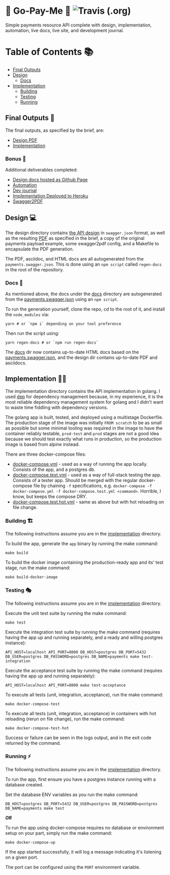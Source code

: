 # :money_with_wings: Go-Pay-Me :money_with_wings: ![Travis (.org)](https://img.shields.io/travis/Angry-Potato/go-pay-me.svg?style=flat-square)

Simple payments resource API complete with design, implementation, automation, live docs, live site, and development journal.

# Table of Contents :books:

- [Final Outputs](#final-outputs-potato)
- [Design](#design-computer)
  - [Docs](#docs-scroll)
- [Implementation](#implementation-weight_lifting_man)
  - [Building](#building-building_construction)
  - [Testing](#testing-performing_arts)
  - [Running](#running-zap)

## Final Outputs :potato:

The final outputs, as specified by the brief, are:

- [Design PDF](design/index.pdf)
- [Implementation](implementation)

### Bonus :gem:

Additional deliverables completed:

- [Design docs hosted as Github Page](https://angry-potato.github.io/go-pay-me/)
- [Automation](.travis.yml)
- [Dev journal](JOURNAL.md)
- [Implementation Deployed to Heroku](https://go-pay-me.herokuapp.com/payments)
- [Swagger2PDF](https://github.com/Angry-Potato/swagger2pdf)

## Design :computer:

The design directory contains [the API design](design/payments.swagger.json) in `swagger.json` format, as well as the resulting [PDF](design/index.pdf) as specified in the brief, a copy of the original payments payload example, some swagger2pdf config, and a Makefile to encapsulate the PDF generation.

The PDF, asciidoc, and HTML docs are all autogenerated from the `payments.swagger.json`. This is done using an `npm script` called `regen-docs` in the root of the repository.

### Docs :scroll:

As mentioned above, the docs under the [docs](docs) directory are autogenerated from the [payments.swagger.json](design/payments.swagger.json) using an `npm script`.

To run the generation yourself, clone the repo, cd to the root of it, and install the `node_modules` via:

    yarn # or `npm i` depending on your tool preference

Then run the script using:

    yarn regen-docs # or `npm run regen-docs`

The [docs](docs) dir now contains up-to-date HTML docs based on the [payments.swagger.json](design/payments.swagger.json), and the design dir contains up-to-date PDF and asciidocs.

## Implementation :weight_lifting_man:

The implementation directory contains the API implementation in golang. I used [dep](https://golang.github.io/dep/) for dependency management because, in my experience, it is the most reliable dependency management system for golang and I didn't want to waste time fiddling with dependency versions.

The golang app is built, tested, and deployed using a multistage Dockerfile. The production stage of the image was initially `FROM scratch` to be as small as possible but some minimal tooling was required in the image to have the container reliably testable, `prod-test` and `prod` stages are not a good idea because we should test exactly what runs in production, so the production image is based from alpine instead.

There are three docker-compose files:

- [docker-compose.yml](implementation/docker-compose.yml) - used as a way of running the app locally. Consists of the app, and a postgres db.
- [docker-compose.test.yml](implementation/docker-compose.test.yml) - used as a way of full-stack testing the app. Consists of a tester app. Should be merged with the regular docker-compose file by chaining `-f` specifications, e.g. `docker-compose -f docker-compose.yml -f docker-compose.test.yml <command>`. Horrible, I know, but keeps the compose DRY.
- [docker-compose.test.hot.yml](implementation/docker-compose.test.hot.yml) - same as above but with hot reloading on file change.

### Building :building_construction:

The following instructions assume you are in the [implementation](implementation) directory.

To build the app, generate the `app` binary by running the make command:

    make build

To build the docker image containing the production-ready app and its' test stage, run the make command:

    make build-docker-image

### Testing :performing_arts:

The following instructions assume you are in the [implementation](implementation) directory.

Execute the unit test suite by running the make command:

    make test

Execute the integration test suite by running the make command (requires having the app up and running separately, and a ready and willing postgres instance):

    API_HOST=localhost API_PORT=8000 DB_HOST=postgres DB_PORT=5432 DB_USER=postgres DB_PASSWORD=postgres DB_NAME=payments make test-integration

Execute the acceptance test suite by running the make command (requires having the app up and running separately):

    API_HOST=localhost API_PORT=8000 make test-acceptance

To execute all tests (unit, integration, acceptance), run the make command:

    make docker-compose-test

To execute all tests (unit, integration, acceptance) in containers with hot reloading (rerun on file change), run the make command:

    make docker-compose-test-hot

Success or failure can be seen in the logs output, and in the exit code returned by the command.

### Running :zap:

The following instructions assume you are in the [implementation](implementation) directory.

To run the app, first ensure you have a postgres instance running with a database created.

Set the database ENV variables as you run the make command:

    DB_HOST=postgres DB_PORT=5432 DB_USER=postgres DB_PASSWORD=postgres DB_NAME=payments make test

_**OR**_

To run the app using docker-compose requires no database or environment setup on your part, simply run the make command:

    make docker-compose-up

If the app started successfully, it will log a message indicating it's listening on a given port.

The port can be configured using the `PORT` environment variable.

